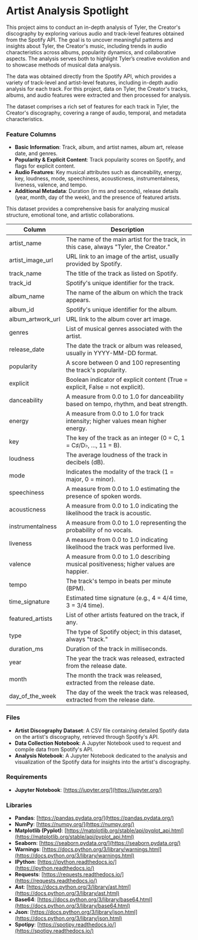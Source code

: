 # Artist Analysis Spotlight

This project aims to conduct an in-depth analysis of Tyler, the Creator's discography by exploring various audio and track-level features obtained from the Spotify API. The goal is to uncover meaningful patterns and insights about Tyler, the Creator's music, including trends in audio characteristics across albums, popularity dynamics, and collaborative aspects. The analysis serves both to highlight Tyler’s creative evolution and to showcase methods of musical data analysis.

The data was obtained directly from the Spotify API, which provides a variety of track-level and artist-level features, including in-depth audio analysis for each track. For this project, data on Tyler, the Creator's tracks, albums, and audio features were extracted and then processed for analysis.

The dataset comprises a rich set of features for each track in Tyler, the Creator's discography, covering a range of audio, temporal, and metadata characteristics.

### Feature Columns
- **Basic Information**: Track, album, and artist names, album art, release date, and genres.
- **Popularity & Explicit Content**: Track popularity scores on Spotify, and flags for explicit content.
- **Audio Features**: Key musical attributes such as danceability, energy, key, loudness, mode, speechiness, acousticness, instrumentalness, liveness, valence, and tempo.
- **Additional Metadata**: Duration (in ms and seconds), release details (year, month, day of the week), and the presence of featured artists.

This dataset provides a comprehensive basis for analyzing musical structure, emotional tone, and artistic collaborations.

| Column               | Description |
|----------------------|-------------|
| artist_name          | The name of the main artist for the track, in this case, always "Tyler, the Creator." |
| artist_image_url     | URL link to an image of the artist, usually provided by Spotify. |
| track_name           | The title of the track as listed on Spotify. |
| track_id             | Spotify's unique identifier for the track. |
| album_name           | The name of the album on which the track appears. |
| album_id             | Spotify's unique identifier for the album. |
| album_artwork_url    | URL link to the album cover art image. |
| genres               | List of musical genres associated with the artist. |
| release_date         | The date the track or album was released, usually in YYYY-MM-DD format. |
| popularity           | A score between 0 and 100 representing the track's popularity. |
| explicit             | Boolean indicator of explicit content (True = explicit, False = not explicit). |
| danceability         | A measure from 0.0 to 1.0 for danceability based on tempo, rhythm, and beat strength. |
| energy               | A measure from 0.0 to 1.0 for track intensity; higher values mean higher energy. |
| key                  | The key of the track as an integer (0 = C, 1 = C♯/D♭, ..., 11 = B). |
| loudness             | The average loudness of the track in decibels (dB). |
| mode                 | Indicates the modality of the track (1 = major, 0 = minor). |
| speechiness          | A measure from 0.0 to 1.0 estimating the presence of spoken words. |
| acousticness         | A measure from 0.0 to 1.0 indicating the likelihood the track is acoustic. |
| instrumentalness     | A measure from 0.0 to 1.0 representing the probability of no vocals. |
| liveness             | A measure from 0.0 to 1.0 indicating likelihood the track was performed live. |
| valence              | A measure from 0.0 to 1.0 describing musical positiveness; higher values are happier. |
| tempo                | The track's tempo in beats per minute (BPM). |
| time_signature       | Estimated time signature (e.g., 4 = 4/4 time, 3 = 3/4 time). |
| featured_artists     | List of other artists featured on the track, if any. |
| type                 | The type of Spotify object; in this dataset, always "track." |
| duration_ms          | Duration of the track in milliseconds. |
| year                 | The year the track was released, extracted from the release date. |
| month                | The month the track was released, extracted from the release date. |
| day_of_the_week      | The day of the week the track was released, extracted from the release date. |

### Files

- **Artist Discography Dataset**: A CSV file containing detailed Spotify data on the artist's discography, retrieved through Spotify's API.
- **Data Collection Notebook**: A Jupyter Notebook used to request and compile data from Spotify's API.
- **Analysis Notebook**: A Jupyter Notebook dedicated to the analysis and visualization of the Spotify data for insights into the artist's discography.

### Requirements

- **Jupyter Notebook**: [https://jupyter.org/](https://jupyter.org/)

### Libraries

- **Pandas**: [https://pandas.pydata.org/](https://pandas.pydata.org/) 
- **NumPy**: [https://numpy.org/](https://numpy.org/)
- **Matplotlib (Pyplot)**: [https://matplotlib.org/stable/api/pyplot_api.html](https://matplotlib.org/stable/api/pyplot_api.html) 
- **Seaborn**: [https://seaborn.pydata.org/](https://seaborn.pydata.org/) 
- **Warnings**: [https://docs.python.org/3/library/warnings.html](https://docs.python.org/3/library/warnings.html)
- **IPython**: [https://ipython.readthedocs.io/](https://ipython.readthedocs.io/)
- **Requests**: [https://requests.readthedocs.io/](https://requests.readthedocs.io/)
- **Ast**: [https://docs.python.org/3/library/ast.html](https://docs.python.org/3/library/ast.html)
- **Base64**: [https://docs.python.org/3/library/base64.html](https://docs.python.org/3/library/base64.html)
- **Json**: [https://docs.python.org/3/library/json.html](https://docs.python.org/3/library/json.html)
- **Spotipy**: [https://spotipy.readthedocs.io/](https://spotipy.readthedocs.io/)
